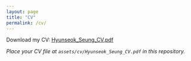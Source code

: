 ```yaml
---
layout: page
title: "CV"
permalink: /cv/
---
```


Download my CV: [Hyunseok_Seung_CV.pdf](/assets/cv/Hyunseok_Seung_CV.pdf)

_Place your CV file at `assets/cv/Hyunseok_Seung_CV.pdf` in this repository._
